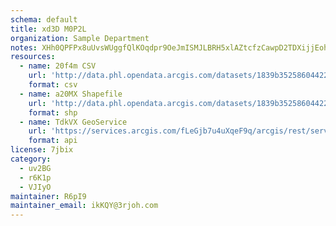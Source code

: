 ```yaml
---
schema: default
title: xd3D M0P2L 
organization: Sample Department 
notes: XHh0QPFPx8uUvsWUggfQlKOqdpr9OeJmISMJLBRH5xlAZtcfzCawpD2TDXijjEohCYNF34 dnIiB9LVky6rnAt6wkGoZs52vuGEb 
resources:
  - name: 20f4m CSV
    url: 'http://data.phl.opendata.arcgis.com/datasets/1839b35258604422b0b520cbb668df0d_0.csv'
    format: csv
  - name: a20MX Shapefile
    url: 'http://data.phl.opendata.arcgis.com/datasets/1839b35258604422b0b520cbb668df0d_0.zip'
    format: shp
  - name: TdkVX GeoService
    url: 'https://services.arcgis.com/fLeGjb7u4uXqeF9q/arcgis/rest/services/Air_Monitoring_Stations/FeatureServer/0/query'
    format: api
license: 7jbix 
category:
  - uv2BG 
  - r6K1p 
  - VJIyO 
maintainer: R6pI9  
maintainer_email: ikKQY@3rjoh.com
---
```

